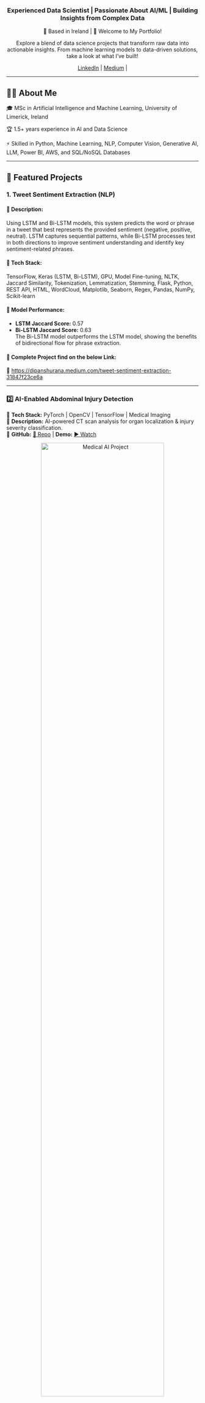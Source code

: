 <div align="center">
  <h3>Experienced Data Scientist | Passionate About AI/ML | Building Insights from Complex Data</h3>
  <p>📍 Based in Ireland | 🚀 Welcome to My Portfolio!</p>
  <p>Explore a blend of data science projects that transform raw data into actionable insights. From machine learning models to data-driven solutions, take a look at what I’ve built!</p>
  <p>
    <a href="https://www.linkedin.com/in/dipanshu-rana//">LinkedIn</a> | 
    <a href="https://dipanshurana.medium.com/">Medium</a> | 
  </p>
</div>


---
<div>
  <h2>👨‍💻 About Me</h2>
  <p>🎓 MSc in Artificial Intelligence and Machine Learning, University of Limerick, Ireland</p>
  <p>🏆 1.5+ years experience in AI and Data Science</p>
  <p>⚡ Skilled in Python, Machine Learning, NLP, Computer Vision, Generative AI, LLM, Power BI, AWS, and SQL/NoSQL Databases</p>
</div>


---

## 🚀 Featured Projects  
### 1. Tweet Sentiment Extraction (NLP)

#### 📌 **Description:**
Using LSTM and Bi-LSTM models, this system predicts the word or phrase in a tweet that best represents the provided sentiment (negative, positive, neutral). LSTM captures sequential patterns, while Bi-LSTM processes text in both directions to improve sentiment understanding and identify key sentiment-related phrases.

#### 📌 **Tech Stack**:
TensorFlow, Keras (LSTM, Bi-LSTM), GPU, Model Fine-tuning, NLTK, Jaccard Similarity, Tokenization, Lemmatization, Stemming, Flask, Python, REST API, HTML, WordCloud, Matplotlib, Seaborn, Regex, Pandas, NumPy, Scikit-learn

#### 📌 **Model Performance:**
- **LSTM Jaccard Score:** 0.57
- **Bi-LSTM Jaccard Score:** 0.63  
  The Bi-LSTM model outperforms the LSTM model, showing the benefits of bidirectional flow for phrase extraction.

#### 📌 **Complete Project find on the below Link:**
🔗 https://dipanshurana.medium.com/tweet-sentiment-extraction-31847f23ce6a

--- 

### **2️⃣ AI-Enabled Abdominal Injury Detection**  
📌 **Tech Stack:** PyTorch | OpenCV | TensorFlow | Medical Imaging  
📌 **Description:** AI-powered CT scan analysis for organ localization & injury severity classification.  
📌 **GitHub:** [🔗 Repo](https://github.com/yourproject) | **Demo:** [▶️ Watch](https://youtu.be/demo-video)  

<p align="center">
  <img src="https://your-image-url.com" alt="Medical AI Project" width="80%"/>
</p>  

---

### **3️⃣ B2B Invoice Analytics & Forecasting**  
📌 **Tech Stack:** Power BI | Python | Time Series Forecasting  
📌 **Description:** Predicting late payments & tracking accounts receivables for businesses.  
📌 **GitHub:** [🔗 Repo](https://github.com/yourproject) | **Dashboard:**  

<p align="center">
  <img src="https://your-image-url.com" alt="Power BI Dashboard" width="80%"/>
</p>  

---


## 🏅 Certifications  
✅ **Python for Data Science** - [📜 View](https://link-to-cert)  
✅ **Applied AI & ML** - [📜 View](https://link-to-cert)  
✅ **Tableau Training** - [📜 View](https://link-to-cert)  

---

## 📬 Connect With Me  
📩 **Email:** ranadipanshu19@gmail.com  
🔗 **LinkedIn:** [https://www.linkedin.com/in/dipanshu-rana//)  

---



